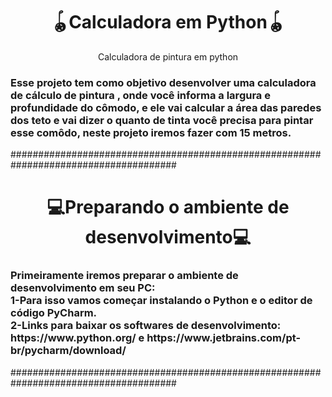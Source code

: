 
<h1 align="center">🪀Calculadora em Python🪀</h1>
<p align="center">Calculadora de pintura em python</p>
<h3> 
  Esse projeto tem como objetivo desenvolver uma calculadora de cálculo de  pintura , onde você informa a largura e profundidade do cômodo,
  e ele vai calcular a área das paredes dos teto e vai dizer o quanto de  tinta você precisa para pintar esse comôdo, neste projeto iremos fazer com 15 metros.
 </h3> 
 
 ######################################################################################
 
 <h1 align="center">💻Preparando o ambiente de desenvolvimento💻</h1>
 <h3> 
  Primeiramente iremos preparar o ambiente de desenvolvimento em seu PC:
  <br>1-Para isso vamos começar instalando o Python e o editor de código PyCharm.
  <br>2-Links para baixar os softwares de desenvolvimento:
  <br> https://www.python.org/ e https://www.jetbrains.com/pt-br/pycharm/download/ 
 </h3>
 
  ######################################################################################

